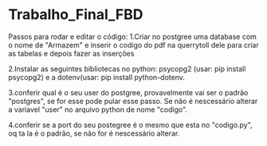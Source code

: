 # Trabalho_Final_FBD
Passos para rodar e editar o código:
1.Criar no postgree uma database com o nome de "Armazem" e inserir o codigo do pdf na querrytoll dele para criar as tabelas e depois fazer as inserções

2.Instalar as seguintes bibliotecas no python:
psycopg2 (usar: pip install psycopg2) e a dotenv(usar: pip install python-dotenv.

3.conferir qual é o seu user do postgree, provavelmente vai ser o padrão "postgres", se for esse pode pular esse passo. Se não é nescessário alterar a variavel "user" no arquivo python de nome "codigo".

4.conferir se a port do seu postegree é o mesmo que esta no "codigo.py", oq ta la é o padrão, se não for é nescessário alterar.

